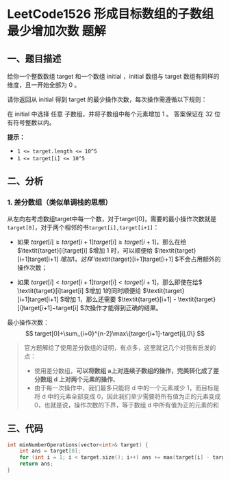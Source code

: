 # LeetCode1526 形成目标数组的子数组最少增加次数 题解

## 一、题目描述

给你一个整数数组 target 和一个数组 initial ，initial 数组与 target  数组有同样的维度，且一开始全部为 0 。

请你返回从 initial 得到  target 的最少操作次数，每次操作需遵循以下规则：

在 initial 中选择 任意 子数组，并将子数组中每个元素增加 1 。
答案保证在 32 位有符号整数以内。

**提示：**

- `1 <= target.length <= 10^5`
- `1 <= target[i] <= 10^5`



## 二、分析

### 1. 差分数组（类似单调栈的思想）

从左向右考虑数组target中每一个数，对于target[0]，需要的最小操作次数就是`target[0]`，对于两个相邻的书`target[i],target[i+1]`：

+ 如果 $\textit{target}[i] \geq \textit{target}[i+1]target[i]≥target[i+1]$，那么在给 $\textit{target}[i]target[i] $增加 1 时，可以顺便给 $\textit{target}[i+1]target[i+1] $增加 1，这样$ \textit{target}[i+1]target[i+1] $不会占用额外的操作次数；

+ 如果 $\textit{target}[i] < \textit{target}[i+1]target[i]<target[i+1]$，那么即使在给$ \textit{target}[i]target[i] $增加 1的同时顺便给 $\textit{target}[i+1]target[i+1] $增加 1，那么还需要 $\textit{target}[i+1] - \textit{target}[i]target[i+1]−target[i] $次操作才能得到正确的结果。

最小操作次数：
$$
target[0]+\sum_{i=0}^{n-2}\max\{targer[i+1]-target[i],0\}
$$

> 官方题解给了使用差分数组的证明，有点多，这里就记几个对我有启发的点：
>
> + 使用差分数组，**可以将数组 a上对连续子数组的操作，完美转化成了差分数组 d 上对两个元素的操作**。
> + 由于每一次操作中，我们最多只能将 d 中的一个元素减少 1，而目标是将 d 中的元素全部变成 0，因此我们至少需要将所有值为正的元素变成 0，也就是说，操作次数的下界，等于数组 d 中所有值为正的元素的和



## 三、代码

```c++
int minNumberOperations(vector<int>& target) {
    int ans = target[0];
    for (int i = 1; i < target.size(); i++) ans += max(target[i] - target[i - 1], 0);
    return ans;
}
```

